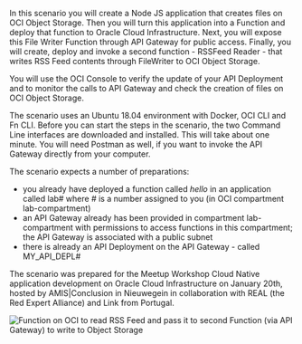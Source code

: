 In this scenario you will create a Node JS application that creates files on OCI Object Storage. Then you will turn this application into a Function and deploy that function to Oracle Cloud Infrastructure. Next, you will expose this File Writer Function through API Gateway for public access. Finally, you will create, deploy and invoke a second function - RSSFeed Reader - that writes RSS Feed contents through FileWriter to OCI Object Storage.

You will use the OCI Console to verify the update of your API Deployment and to monitor the calls to API Gateway and check the creation of files on OCI Object Storage.

The scenario uses an Ubuntu 18.04 environment with Docker, OCI CLI and Fn CLI. Before you can start the steps in the scenario, the two Command Line interfaces are downloaded and installed. This will take about one minute. You will need Postman as well, if you want to invoke the API Gateway directly from your computer.

The scenario expects a number of preparations:
* you already have deployed a function called *hello* in an application called lab# where # is a number assigned to you (in OCI compartment lab-compartment)
* an API Gateway already has been provided in compartment lab-compartment with permissions to access functions in this compartment; the API Gateway is associated with a public subnet 
* there is already an API Deployment on the API Gateway - called MY_API_DEPL#

The scenario was prepared for the Meetup Workshop Cloud Native application development on Oracle Cloud Infrastructure on January 20th, hosted by AMIS|Conclusion in Nieuwegein in collaboration with REAL (the Red Expert Alliance) and Link from Portugal.

![Function on OCI to read RSS Feed and pass it to second Function (via API Gateway) to write to Object Storage](/lucasjellema/scenarios/oci-functions-objects-apigateway/assets/oci-rssfeeder.jpg)
